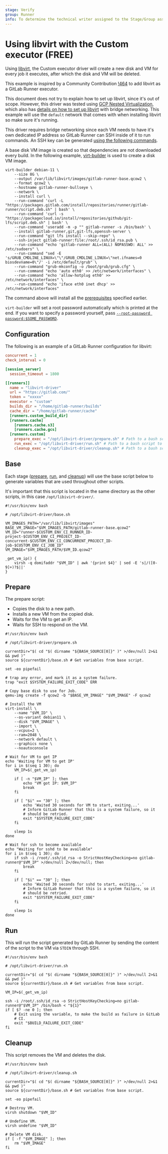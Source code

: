 ```yaml
---
stage: Verify
group: Runner
info: To determine the technical writer assigned to the Stage/Group associated with this page, see https://about.gitlab.com/handbook/engineering/ux/technical-writing/#assignments
---
```


# Using libvirt with the Custom executor **(FREE)**

Using [libvirt](https://libvirt.org/), the Custom executor driver will
create a new disk and VM for every job it executes, after which the disk
and VM will be deleted.

This example is inspired by a Community Contribution
[!464](https://gitlab.com/gitlab-org/gitlab-runner/-/merge_requests/464)
to add libvirt as a GitLab Runner executor.

This document does not try to explain how to set up libvirt, since it's
out of scope. However, this driver was tested using
[GCP Nested Virtualization](https://cloud.google.com/compute/docs/instances/nested-virtualization/overview),
which also has
[details on how to set up libvirt](https://cloud.google.com/compute/docs/instances/nested-virtualization/overview#starting_a_private_bridge_between_the_host_and_nested_vms)
with bridge networking. This example will use the `default` network that
comes with when installing libvirt so make sure it's running.

This driver requires bridge networking since each VM needs to have
it's own dedicated IP address so GitLab Runner can SSH inside of it to
run commands. An SSH key can be generated
[using the following commands](https://docs.gitlab.com/ee/user/ssh.html#generating-a-new-ssh-key-pair).

A base disk VM image is created so that dependencies are not downloaded
every build. In the following example,
[virt-builder](https://libguestfs.org/virt-builder.1.html) is used to
create a disk VM image.

```shell
virt-builder debian-11 \
    --size 8G \
    --output /var/lib/libvirt/images/gitlab-runner-base.qcow2 \
    --format qcow2 \
    --hostname gitlab-runner-bullseye \
    --network \
    --install curl \
    --run-command 'curl -L "https://packages.gitlab.com/install/repositories/runner/gitlab-runner/script.deb.sh" | bash' \
    --run-command 'curl -s "https://packagecloud.io/install/repositories/github/git-lfs/script.deb.sh" | bash' \
    --run-command 'useradd -m -p "" gitlab-runner -s /bin/bash' \
    --install gitlab-runner,git,git-lfs,openssh-server \
    --run-command "git lfs install --skip-repo" \
    --ssh-inject gitlab-runner:file:/root/.ssh/id_rsa.pub \
    --run-command "echo 'gitlab-runner ALL=(ALL) NOPASSWD: ALL' >> /etc/sudoers" \
    --run-command "sed -E 's/GRUB_CMDLINE_LINUX=\"\"/GRUB_CMDLINE_LINUX=\"net.ifnames=0 biosdevname=0\"/' -i /etc/default/grub" \
    --run-command "grub-mkconfig -o /boot/grub/grub.cfg" \
    --run-command "echo 'auto eth0' >> /etc/network/interfaces" \
    --run-command "echo 'allow-hotplug eth0' >> /etc/network/interfaces" \
    --run-command "echo 'iface eth0 inet dhcp' >> /etc/network/interfaces"
```

The command above will install all the
[prerequisites](../custom.md#prerequisite-software-for-running-a-job) specified
earlier.

`virt-builder` will set a root password automatically which is printed
at the end. If you want to specify a password yourself, pass
[`--root-password password:$SOME_PASSWORD`](https://libguestfs.org/virt-builder.1.html#setting-the-root-password).

## Configuration

The following is an example of a GitLab Runner configuration for libvirt:

```toml
concurrent = 1
check_interval = 0

[session_server]
  session_timeout = 1800

[[runners]]
  name = "libvirt-driver"
  url = "https://gitlab.com/"
  token = "xxxxx"
  executor = "custom"
  builds_dir = "/home/gitlab-runner/builds"
  cache_dir = "/home/gitlab-runner/cache"
  [runners.custom_build_dir]
  [runners.cache]
    [runners.cache.s3]
    [runners.cache.gcs]
  [runners.custom]
    prepare_exec = "/opt/libvirt-driver/prepare.sh" # Path to a bash script to create VM.
    run_exec = "/opt/libvirt-driver/run.sh" # Path to a bash script to run script inside of VM over ssh.
    cleanup_exec = "/opt/libvirt-driver/cleanup.sh" # Path to a bash script to delete VM and disks.
```

## Base

Each stage ([prepare](#prepare), [run](#run), and [cleanup](#cleanup))
will use the base script below to generate variables that are used
throughout other scripts.

It's important that this script is located in the same directory as the
other scripts, in this case `/opt/libivirt-driver/`.

```shell
#!/usr/bin/env bash

# /opt/libvirt-driver/base.sh

VM_IMAGES_PATH="/var/lib/libvirt/images"
BASE_VM_IMAGE="$VM_IMAGES_PATH/gitlab-runner-base.qcow2"
VM_ID="runner-$CUSTOM_ENV_CI_RUNNER_ID-project-$CUSTOM_ENV_CI_PROJECT_ID-concurrent-$CUSTOM_ENV_CI_CONCURRENT_PROJECT_ID-job-$CUSTOM_ENV_CI_JOB_ID"
VM_IMAGE="$VM_IMAGES_PATH/$VM_ID.qcow2"

_get_vm_ip() {
    virsh -q domifaddr "$VM_ID" | awk '{print $4}' | sed -E 's|/([0-9]+)?$||'
}
```

## Prepare

The prepare script:

- Copies the disk to a new path.
- Installs a new VM from the copied disk.
- Waits for the VM to get an IP.
- Waits for SSH to respond on the VM.

```shell
#!/usr/bin/env bash

# /opt/libvirt-driver/prepare.sh

currentDir="$( cd "$( dirname "${BASH_SOURCE[0]}" )" >/dev/null 2>&1 && pwd )"
source ${currentDir}/base.sh # Get variables from base script.

set -eo pipefail

# trap any error, and mark it as a system failure.
trap "exit $SYSTEM_FAILURE_EXIT_CODE" ERR

# Copy base disk to use for Job.
qemu-img create -f qcow2 -b "$BASE_VM_IMAGE" "$VM_IMAGE" -F qcow2

# Install the VM
virt-install \
    --name "$VM_ID" \
    --os-variant debian11 \
    --disk "$VM_IMAGE" \
    --import \
    --vcpus=2 \
    --ram=2048 \
    --network default \
    --graphics none \
    --noautoconsole

# Wait for VM to get IP
echo 'Waiting for VM to get IP'
for i in $(seq 1 30); do
    VM_IP=$(_get_vm_ip)

    if [ -n "$VM_IP" ]; then
        echo "VM got IP: $VM_IP"
        break
    fi

    if [ "$i" == "30" ]; then
        echo 'Waited 30 seconds for VM to start, exiting...'
        # Inform GitLab Runner that this is a system failure, so it
        # should be retried.
        exit "$SYSTEM_FAILURE_EXIT_CODE"
    fi

    sleep 1s
done

# Wait for ssh to become available
echo "Waiting for sshd to be available"
for i in $(seq 1 30); do
    if ssh -i /root/.ssh/id_rsa -o StrictHostKeyChecking=no gitlab-runner@"$VM_IP" >/dev/null 2>/dev/null; then
        break
    fi

    if [ "$i" == "30" ]; then
        echo 'Waited 30 seconds for sshd to start, exiting...'
        # Inform GitLab Runner that this is a system failure, so it
        # should be retried.
        exit "$SYSTEM_FAILURE_EXIT_CODE"
    fi

    sleep 1s
done
```

## Run

This will run the script generated by GitLab Runner by sending
the content of the script to the VM via `STDIN` through SSH.

```shell
#!/usr/bin/env bash

# /opt/libvirt-driver/run.sh

currentDir="$( cd "$( dirname "${BASH_SOURCE[0]}" )" >/dev/null 2>&1 && pwd )"
source ${currentDir}/base.sh # Get variables from base script.

VM_IP=$(_get_vm_ip)

ssh -i /root/.ssh/id_rsa -o StrictHostKeyChecking=no gitlab-runner@"$VM_IP" /bin/bash < "${1}"
if [ $? -ne 0 ]; then
    # Exit using the variable, to make the build as failure in GitLab
    # CI.
    exit "$BUILD_FAILURE_EXIT_CODE"
fi
```

## Cleanup

This script removes the VM and deletes the disk.

```shell
#!/usr/bin/env bash

# /opt/libvirt-driver/cleanup.sh

currentDir="$( cd "$( dirname "${BASH_SOURCE[0]}" )" >/dev/null 2>&1 && pwd )"
source ${currentDir}/base.sh # Get variables from base script.

set -eo pipefail

# Destroy VM.
virsh shutdown "$VM_ID"

# Undefine VM.
virsh undefine "$VM_ID"

# Delete VM disk.
if [ -f "$VM_IMAGE" ]; then
    rm "$VM_IMAGE"
fi
```
